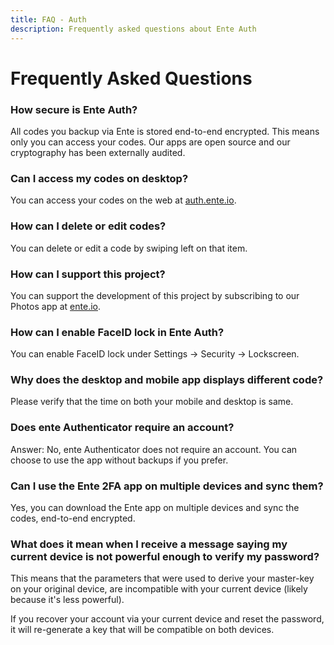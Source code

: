 ```yaml
---
title: FAQ - Auth
description: Frequently asked questions about Ente Auth
---
```


# Frequently Asked Questions

### How secure is Ente Auth?

All codes you backup via Ente is stored end-to-end encrypted. This means only
you can access your codes. Our apps are open source and our cryptography has
been externally audited.

### Can I access my codes on desktop?

You can access your codes on the web at [auth.ente.io](https://auth.ente.io).

### How can I delete or edit codes?

You can delete or edit a code by swiping left on that item.

### How can I support this project?

You can support the development of this project by subscribing to our Photos app
at [ente.io](https://ente.io).

### How can I enable FaceID lock in Ente Auth?

You can enable FaceID lock under Settings → Security → Lockscreen.

### Why does the desktop and mobile app displays different code?

Please verify that the time on both your mobile and desktop is same.

### Does ente Authenticator require an account?
Answer: No, ente Authenticator does not require an account. You can choose to use the app without backups if you prefer.

 ### Can I use the Ente 2FA app on multiple devices and sync them?

 Yes, you can download the Ente app on multiple devices and sync the codes, end-to-end encrypted.

### What does it mean when I receive a message saying my current device is not powerful enough to verify my password?

This means that the parameters that were used to derive your master-key on your original device, are incompatible with your current device (likely because it's less powerful).

If you recover your account via your current device and reset the password, it will re-generate a key that will be compatible on both devices.

